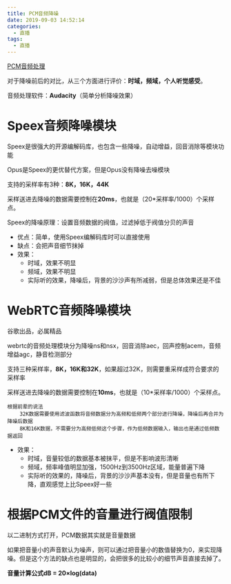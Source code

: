 ```yaml
---
title: PCM音频降噪
date: 2019-09-03 14:52:14
categories:
  - 直播
tags:
  - 直播
---
```


[PCM音频处理](http://www.jianshu.com/p/77a363960711)

对于降噪前后的对比，从三个方面进行评价：**时域，频域，个人听觉感受**。

音频处理软件：**Audacity**（简单分析降噪效果）

# Speex音频降噪模块 #

Speex是很强大的开源编解码库，也包含一些降噪，自动增益，回音消除等模块功能

Opus是Speex的更优替代方案，但是Opus没有降噪去噪模块

支持的采样率有3种：**8K，16K，44K**

采样送进去降噪的数据需要控制在**20ms**，也就是（20*采样率/1000）个采样点。

Speex的降噪原理：设置音频数据的阀值，过滤掉低于阀值分贝的声音

- 优点：简单，使用Speex编解码库时可以直接使用
- 缺点：会把声音细节抹掉
- 效果：
	- 时域，效果不明显
	- 频域，效果不明显
	- 实际听的效果，降噪后，背景的沙沙声有所减弱，但是总体效果还是不佳

# WebRTC音频降噪模块 #

谷歌出品，必属精品

webrtc的音频处理模块分为降噪ns和nsx，回音消除aec，回声控制acem，音频增益agc，静音检测部分

支持三种采样率，**8K，16K和32K**，如果超过32K，则需要重采样成符合要求的采样率

采样送进去降噪的数据需要控制在**10ms**，也就是（10*采样率/1000）个采样点。

	根据前辈的说法
		32K数据需要使用滤波函数将音频数据分为高频和低频两个部分进行降噪，降噪后再合并为降噪后数据
		8K和16K数据，不需要分为高频低频这个步骤，作为低频数据输入，输出也是通过低频数据返回

- 效果：
	- 时域，音量较低的数据基本被抹平，但是不影响波形清晰
	- 频域，频率峰值明显加强，1500Hz到3500Hz区域，能量普遍下降
	- 实际听的效果的，降噪后，背景的沙沙声基本没有，但是音量也有所下降，直观感觉上比Speex好一些

# 根据PCM文件的音量进行阀值限制 #

以二进制方式打开，PCM数据其实就是音量数据

如果把音量小的声音默认为噪声，则可以通过把音量小的数值替换为0，来实现降噪。但是这个方法的缺点也是明显的，会把很多的比较小的细节声音直接去掉了。

**音量计算公式dB = 20×log(data)**